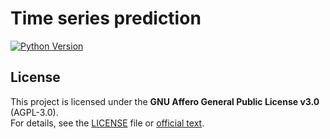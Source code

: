 # Time series prediction

[![Python Version](https://img.shields.io/badge/python-3.8%2B-blue)]()

## License
This project is licensed under the **GNU Affero General Public License v3.0** (AGPL-3.0).  
For details, see the [LICENSE](LICENSE.md) file or [official text](https://www.gnu.org/licenses/agpl-3.0.en.html).

